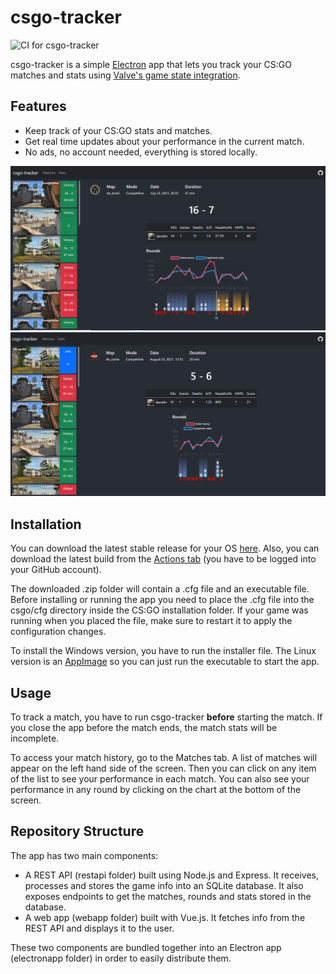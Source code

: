 # csgo-tracker
![CI for csgo-tracker](https://github.com/davidaf3/csgo-tracker/actions/workflows/csgo-tracker.yml/badge.svg)

csgo-tracker is a simple [Electron](https://www.electronjs.org/) app that lets you track your CS:GO matches and stats using [Valve's game state integration](https://developer.valvesoftware.com/wiki/Counter-Strike:_Global_Offensive_Game_State_Integration).

## Features
- Keep track of your CS:GO stats and matches.
- Get real time updates about your performance in the current match.
- No ads, no account needed, everything is stored locally.

<img src="screenshot1.png" alt="screenshot1" width="800"/>
<img src="screenshot2.png" alt="screenshot2" width="800"/>

## Installation
You can download the latest stable release for your OS [here](https://github.com/davidaf3/csgo-tracker/releases). Also, you can download the latest build from the [Actions tab](https://github.com/davidaf3/csgo-tracker/actions) (you have to be logged into your GitHub account). 

The downloaded .zip folder will contain a .cfg file and an executable file. Before installing or running the app you need to place the .cfg file into the csgo/cfg directory inside the CS:GO installation folder. If your game was running when you placed the file, make sure to restart it to apply the configuration changes.

To install the Windows version, you have to run the installer file. The Linux version is an [AppImage](https://appimage.org/) so you can just run the executable to start the app.

## Usage
To track a match, you have to run csgo-tracker **before** starting the match. If you close the app before the match ends, the match stats will be incomplete. 

To access your match history, go to the Matches tab. A list of matches will appear on the left hand side of the screen. Then you can click on any item of the list to see your performance in each match. You can also see your performance in any round by clicking on the chart at the bottom of the screen.

## Repository Structure
The app has two main components:
- A REST API (restapi folder) built using Node.js and Express. It receives, processes and stores the game info into an SQLite database. It also exposes endpoints to get the matches, rounds and stats stored in the database.
- A web app (webapp folder) built with Vue.js. It fetches info from the REST API and displays it to the user.

These two components are bundled together into an Electron app (electronapp folder) in order to easily distribute them.